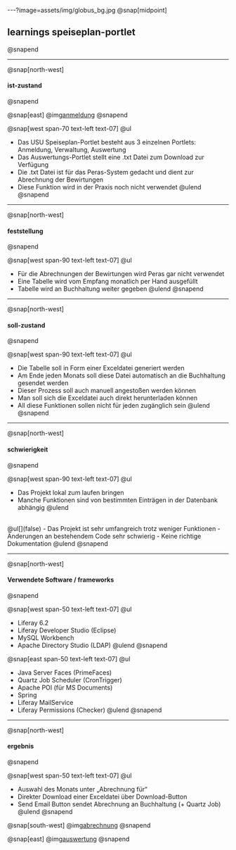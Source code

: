 ---?image=assets/img/globus_bg.jpg
@snap[midpoint]
## learnings speiseplan-portlet
@snapend

---
@snap[north-west]
#### ist-zustand
@snapend

@snap[east]
@img[anmeldung](assets/img/anmeldung.png)
@snapend

@snap[west span-70 text-left text-07]
@ul[](false)
- Das USU Speiseplan-Portlet besteht aus 3 einzelnen Portlets: Anmeldung, Verwaltung, Auswertung
- Das Auswertungs-Portlet stellt eine .txt Datei zum Download zur Verfügung
- Die .txt Datei ist für das Peras-System gedacht und dient zur Abrechnung der Bewirtungen
- Diese Funktion wird in der Praxis noch nicht verwendet
@ulend
@snapend

---
@snap[north-west]
#### feststellung
@snapend

@snap[west span-90 text-left text-07]
@ul[](false)
- Für die Abrechnungen der Bewirtungen wird Peras gar nicht verwendet
- Eine Tabelle wird vom Empfang monatlich per Hand ausgefüllt
- Tabelle wird an Buchhaltung weiter gegeben
@ulend
@snapend

---
@snap[north-west]
#### soll-zustand
@snapend

@snap[west span-90 text-left text-07]
@ul[](false)
- Die Tabelle soll in Form einer Exceldatei generiert werden
- Am Ende jeden Monats soll diese Datei automatisch an die Buchhaltung gesendet werden
- Dieser Prozess soll auch manuell angestoßen werden können
- Man soll sich die Exceldatei auch direkt herunterladen können
- All diese Funktionen sollen nicht für jeden zugänglich sein
@ulend
@snapend

---
@snap[north-west]
#### schwierigkeit
@snapend

@snap[west span-90 text-left text-07]
@ul[](false)
- Das Projekt lokal zum laufen bringen
- Manche Funktionen sind von bestimmten Einträgen in der Datenbank abhängig
@ulend
<br>
@ul[](false)
- Das Projekt ist sehr umfangreich trotz weniger Funktionen
- Änderungen an bestehendem Code sehr schwierig
- Keine richtige Dokumentation
@ulend
@snapend

---
@snap[north-west]
#### Verwendete Software / frameworks
@snapend

@snap[west span-50 text-left text-07]
@ul[](false)
- Liferay 6.2
- Liferay Developer Studio (Eclipse)
- MySQL Workbench
- Apache Directory Studio (LDAP)
@ulend
@snapend

@snap[east span-50 text-left text-07]
@ul[](false)
- Java Server Faces (PrimeFaces)
- Quartz Job Scheduler (CronTrigger)
- Apache POI (für MS Documents)
- Spring
- Liferay MailService
- Liferay Permissions (Checker)
@ulend
@snapend

---
@snap[north-west]
#### ergebnis
@snapend

@snap[west span-50 text-left text-07]
@ul[](false)
- Auswahl des Monats unter „Abrechnung für“
- Direkter Download einer Exceldatei über Download-Button
- Send Email Button sendet Abrechnung an Buchhaltung (+ Quartz Job)
@ulend
@snapend

@snap[south-west]
@img[abrechnung](assets/img/abrechnung.png)
@snapend

@snap[east]
@img[auswertung](assets/img/auswertung.png)
@snapend
